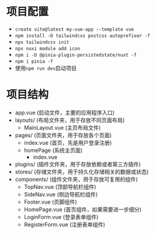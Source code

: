 # 项目配置
- `create vite@latest my-vue-app --template vue`
- `npm install -D tailwindcss postcss autoprefixer -f`
- `npx tailwindcss init`
- `npx nuxi module add icon`
- `npm i -D @pinia-plugin-persistedstate/nuxt -f`
- `npm i pinia -f`
- 使用`npm run dev`启动项目

# 项目结构
- app.vue (启动文件，主要的应用程序入口)
- layouts/ (布局文件夹，用于存放不同页面布局)
    - MainLayout.vue (主页布局文件)
- pages/ (页面文件夹，用于存放各个页面)
    - index.vue (首页，先是用户登录注册)
    - homePage (系统主页面)
        - index.vue
- plugins/ (插件文件夹，用于存放依赖或者第三方插件)
- stores/ (存储文件夹，用于持久化存储相关的数据或状态)
- components/ (组件文件夹，用于存放可复用的组件)
    - TopNav.vue (顶部导航栏组件)
    - SideNav.vue (侧边导航栏组件)
    - Footer.vue (页脚组件)
    - HomePage.vue (首页组件，如果需要进一步细分)
    - LoginForm.vue (登录表单组件)
    - RegisterForm.vue (注册表单组件)
